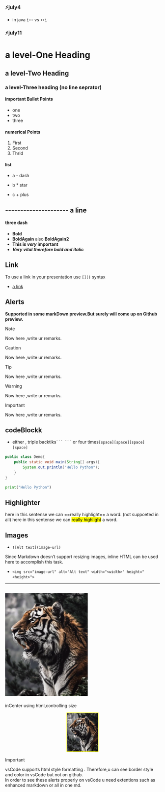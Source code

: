 ### ⚡july4

- in java `i++` vs `++i`

### ⚡july11

# a level-One Heading
## a level-Two Heading
### a level-Three heading (no line seprator)
#### important Bullet Points

- one
- two
- three

#### numerical Points
1. First
2. Second
3. Thrid

#### list
 - a - dash
 * b * star
 + c + plus 

--------------------- a line
--- 
#### three dash

- __Bold__
- **BoldAgain** also __BoldAgain2__
- **This is _very_ important**
- ***Very vital therefore bold and italic***

## Link
To use a link in your presentation use `[]()` syntax   
- [a link](https://www.google.com)



## Alerts     
**Supported in some markDown preview.But surely will come up on Github preview.**

> [!NOTE]  
> Now here ,write ur remarks.

> [!CAUTION]  
> Now here ,write ur remarks.

> [!Tip]  
> Now here ,write ur remarks.

> [!Warning]  
> Now here ,write ur remarks.

> [!IMPORTANT]  
> Now here ,write ur remarks.

## codeBlockk
- either , triple backtiks` ``` ``` ` or four times`[space][space][space][space]`

```java
public class Demo{
    public static void main(String[] args){
        System.out.println("Hello Python");
    }
}
```
```python
print("Hello Python")
```
## Highlighter
here in this sentense we can ==really highlight== a word.  (not suppoeted in all)
here in this sentense we can <mark> really highlight</mark> a word.

## Images
- `![Alt text](image-url)`  

Since Markdown doesn’t support resizing images, inline HTML can be used here to accomplish this task.  
- `<img src="image-url" alt="Alt text" width="<width>" height="<height>">`    
--- 
![alt text](tiger.png)
--- 
  inCenter using html,controlling size
<!-- <center>  
<img src="tiger.png" alt="aTiger" width="100" style="border: 2px solid yellow;">
</center>    this syntax is outdated. -->
<div align="center">
<img src="tiger.png" alt="aTiger" width="100" style="border: 2px solid yellow;">
</div>

>[!IMPORTANT]  
>vsCode supports html style formatting . Therefore,u can see border style and color in vsCode but not on github.   
>In order to see these alerts properly on vsCode u need extentions such as enhanced markdown or all in one md.






